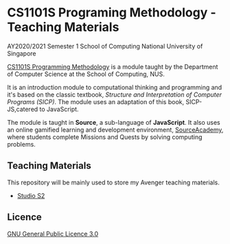 # CS1101S Programing Methodology - Teaching Materials

AY2020/2021 Semester 1
School of Computing
National University of Singapore

[CS1101S Programming Methodology](https://www.comp.nus.edu.sg/~cs1101s/ "Module page") is a module taught by the Department of Computer Science at the School of Computing, NUS. 

It is an introduction module to computational thinking and programming and it's based on the classic textbook, _Structure and Interpretation of Computer Programs (SICP)_. The module uses an adaptation of this book, SICP-JS,catered to JavaScript. 

The module is taught in **Source**, a sub-language of **JavaScript**. It also
uses an online gamified learning and development environment, [SourceAcademy](https://sourceacademy.nus.edu.sg/ "SourceAcademy"), where students complete Missions and Quests by solving computing problems.


## Teaching Materials

This repository will be mainly used to store my Avenger teaching materials.

- [Studio S2](https://github.com/howtoosee/CS1101S_AY2021S1_TA/blob/master/studio_slides/studio_2_slides.pdf)


## Licence
[GNU General Public Licence 3.0](https://github.com/howtoosee/CS1101S_AY2021S1_TA/blob/master/LICENSE)


